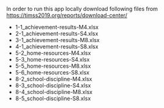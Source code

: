In order to run this app locally download following files from https://timss2019.org/reports/download-center/

- 1-1_achievement-results-M4.xlsx
- 2-1_achievement-results-S4.xlsx
- 3-1_achievement-results-M8.xlsx
- 4-1_achievement-results-S8.xlsx
- 5-2_home-resources-M4.xlsx
- 5-3_home-resources-S4.xlsx
- 5-5_home-resources-M8.xlsx
- 5-6_home-resources-S8.xlsx
- 8-2_school-discipline-M4.xlsx
- 8-3_school-discipline-S4.xlsx
- 8-4_school-discipline-M8.xlsx
- 8-5_school-discipline-S8.xlsx